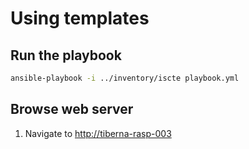 # Using templates

## Run the playbook

```bash
ansible-playbook -i ../inventory/iscte playbook.yml
```

## Browse web server

1. Navigate to <http://tiberna-rasp-003>

